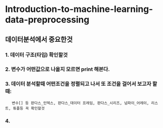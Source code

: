 # Introduction-to-machine-learning-data-preprocessing

## 데이터분석에서 중요한것

### 1. 데이터 구조(타입) 확인할것
### 2. 변수가 어떤값으로 나올지 모르면 print 해본다.
### 3. 데이터 분석할때 어떤조건을 정렬되고 나서 또 조건을 걸어서 보고자 할때: 
       변수[] 등 판다스_인덱스, 판다스_데이터 프레임, 판다스_시리즈, 넘파이_어레이, 리스트, 튜플등 꼭 확인할것
### 4. 
